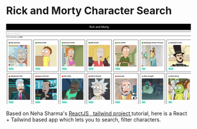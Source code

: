 # Rick and Morty Character Search

![Character Search](./images/rmapiapp.png)

Based on Neha Sharma's [ReactJS , tailwind project ](https://www.youtube.com/watch?v=fydQr05F3SE&list=PLYQ2YYmmsBQi1LLTHiYXgcvp_7Xp1FiYc&index=28) tutorial, here is a React + Tailwind based app which lets you to search, filter characters.

